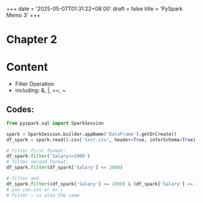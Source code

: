 +++
date = '2025-05-07T01:31:22+08:00'
draft = false 
title = 'PySpark Memo 3'
+++
# Chapter 2
# Content
- Filter Operation
- including: &, |, \=\=, ~

## Codes:
```python
from pyspark.sql import SparkSession

spark = SparkSession.builder.appName('DataFrame').getOrCreate()
df_spark = spark.read().csv('test.csv', header=True, inferSchema=True)

# filter first format:
df_spark.filter('Salary<=2000')
# filter second format:
df_spark.filter(df_spark['Salary'] <= 2000)

# filter and
df_spark.filter((df_spark['Salary'] <= 2000) & (df_spark['Salary'] >= 1500))
# you can use or as |
# filter ~ is also the same
```
